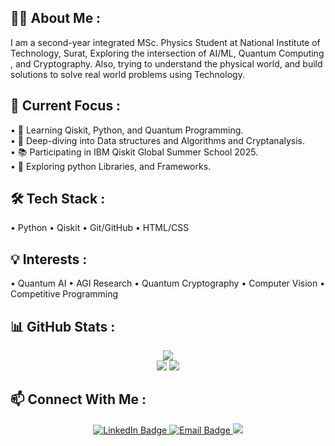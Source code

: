 <h2 align =  "left">👩‍💻 About Me :</h2>
I am a second-year integrated MSc. Physics Student at National Institute of Technology, Surat, Exploring the intersection of AI/ML, Quantum Computing , and Cryptography. Also, trying to understand the physical world, and build solutions to solve real world problems using Technology.


<h2 align = "left">🎯 Current Focus :</h2>
 • 🌱 Learning Qiskit, Python, and Quantum Programming.
 <br>
 • 🧠 Deep-diving into Data structures and Algorithms and Cryptanalysis.
 <br>
 • 📚 Participating in IBM Qiskit Global Summer School 2025.
 <br>
 • 🐍 Exploring python Libraries, and Frameworks.


<h2 align = "left">🛠️ Tech Stack :</h2>
 • Python • Qiskit • Git/GitHub • HTML/CSS


<h2 align = "left">💡 Interests :</h2>
• Quantum AI • AGI Research • Quantum Cryptography • Computer Vision • Competitive Programming 



<h2 align = "left">📊 GitHub Stats :</h2>
<p align="center">
  <img src="https://github-readme-stats.vercel.app/api/top-langs/?username=deeepakchauhan&layout=compact&theme=radical" />
  <br>
  <img src="https://github-readme-stats.vercel.app/api?username=deeepakchauhan&show_icons=true&theme=radical" /> 
  <img src="https://streak-stats.demolab.com?user=deeepakchauhan&theme=radical" />
  </p>



<h2 align = "left">📫 Connect With Me :</h2>
<p align="center">
  <a href="https://www.linkedin.com/in/deepak-chauhan-b7b376326" target="_blank">
    <img src="https://img.shields.io/badge/LinkedIn-0077B5?style=for-the-badge&logo=linkedin&logoColor=white" alt="LinkedIn Badge"/>
  </a> 
  <a href="mailto:deepakchauhan19dk@gmail.com" target="_blank">
    <img src="https://img.shields.io/badge/Email-D14836?style=for-the-badge&logo=gmail&logoColor=white" alt="Email Badge"/>
  </a>
  <a href="https://github.com/deeepakchauhan">
  <img src="https://img.shields.io/badge/GitHub-100000?style=for-the-badge&logo=github&logoColor=white"/>
  </a>
</p>
